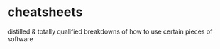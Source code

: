 # cheatsheets
distilled &amp; totally qualified breakdowns of how to use certain pieces of software
